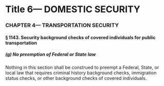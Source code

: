 
# Title 6— DOMESTIC SECURITY
### CHAPTER 4— TRANSPORTATION SECURITY
#### § 1143. Security background checks of covered individuals for public transportation
##### (g) No preemption of Federal or State law

Nothing in this section shall be construed to preempt a Federal, State, or local law that requires criminal history background checks, immigration status checks, or other background checks of covered individuals.
